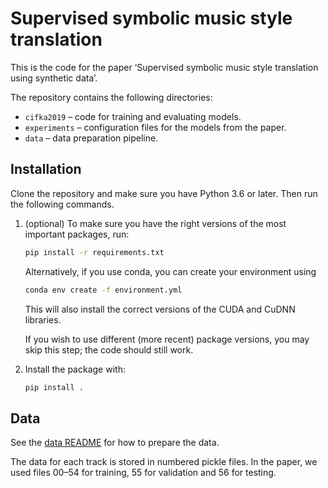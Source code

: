 # Supervised symbolic music style translation
This is the code for the paper ‘Supervised symbolic music style translation using synthetic data’.

The repository contains the following directories:
- `cifka2019` – code for training and evaluating models.
- `experiments` – configuration files for the models from the paper.
- `data` – data preparation pipeline.

## Installation

Clone the repository and make sure you have Python 3.6 or later. Then run the following commands.

1. (optional) To make sure you have the right versions of the most important packages, run:
   ```sh
   pip install -r requirements.txt
   ```
   Alternatively, if you use conda, you can create your environment using
   ```sh
   conda env create -f environment.yml
   ```
   This will also install the correct versions of the CUDA and CuDNN libraries.
   
   If you wish to use different (more recent) package versions, you may skip this step; the code should still work.

2. Install the package with:

   ```sh
   pip install .
   ```

## Data

See the [data README](data/README.md) for how to prepare the data.

The data for each track is stored in numbered pickle files. In the paper, we used files 00–54 for training, 55 for validation and 56 for testing.
